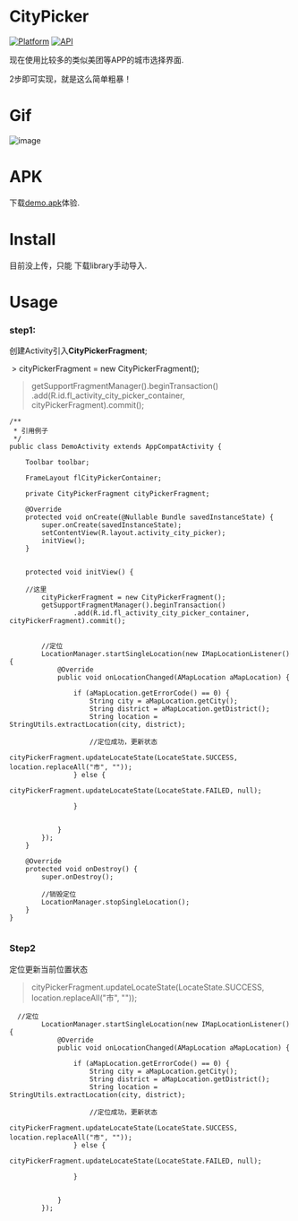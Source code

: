 

# CityPicker

[![Platform](https://img.shields.io/badge/platform-android-green.svg)](http://developer.android.com/index.html)
[![API](https://img.shields.io/badge/API-9%2B-yellow.svg?style=flat)](https://android-arsenal.com/api?level=9)

现在使用比较多的类似美团等APP的城市选择界面.

2步即可实现，就是这么简单粗暴！

# Gif

![image](https://github.com/zaaach/CityPicker/raw/master/art/screen.gif)

# APK

下载[demo.apk](https://github.com/zaaach/CityPicker/raw/master/art/demo.apk)体验.

# Install

目前没上传，只能
下载library手动导入.

# Usage

### step1:

创建Activity引入**CityPickerFragment**;

  > cityPickerFragment = new CityPickerFragment();
  > getSupportFragmentManager().beginTransaction()
  >          .add(R.id.fl_activity_city_picker_container, cityPickerFragment).commit();
  
  
```
/**
 * 引用例子
 */
public class DemoActivity extends AppCompatActivity {

    Toolbar toolbar;

    FrameLayout flCityPickerContainer;

    private CityPickerFragment cityPickerFragment;

    @Override
    protected void onCreate(@Nullable Bundle savedInstanceState) {
        super.onCreate(savedInstanceState);
        setContentView(R.layout.activity_city_picker);
        initView();
    }


    protected void initView() {
    
    //这里
        cityPickerFragment = new CityPickerFragment();
        getSupportFragmentManager().beginTransaction()
                .add(R.id.fl_activity_city_picker_container, cityPickerFragment).commit();


        //定位
        LocationManager.startSingleLocation(new IMapLocationListener() {
            @Override
            public void onLocationChanged(AMapLocation aMapLocation) {

                if (aMapLocation.getErrorCode() == 0) {
                    String city = aMapLocation.getCity();
                    String district = aMapLocation.getDistrict();
                    String location = StringUtils.extractLocation(city, district);

                    //定位成功，更新状态
                    cityPickerFragment.updateLocateState(LocateState.SUCCESS, location.replaceAll("市", ""));
                } else {
                    cityPickerFragment.updateLocateState(LocateState.FAILED, null);

                }


            }
        });
    }

    @Override
    protected void onDestroy() {
        super.onDestroy();

        //销毁定位
        LocationManager.stopSingleLocation();
    }
}


```

### Step2

定位更新当前位置状态

> cityPickerFragment.updateLocateState(LocateState.SUCCESS, location.replaceAll("市", ""));


```
  //定位
        LocationManager.startSingleLocation(new IMapLocationListener() {
            @Override
            public void onLocationChanged(AMapLocation aMapLocation) {

                if (aMapLocation.getErrorCode() == 0) {
                    String city = aMapLocation.getCity();
                    String district = aMapLocation.getDistrict();
                    String location = StringUtils.extractLocation(city, district);

                    //定位成功，更新状态
                    cityPickerFragment.updateLocateState(LocateState.SUCCESS, location.replaceAll("市", ""));
                } else {
                    cityPickerFragment.updateLocateState(LocateState.FAILED, null);

                }


            }
        });
```
